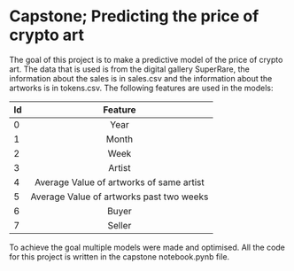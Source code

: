 # Capstone; Predicting the price of crypto art

The goal of this project is to make a predictive model of the price of crypto art. The data that is used is from the digital gallery SuperRare, the information about the sales is in sales.csv and the information about the artworks is in tokens.csv. The following features are used in the models: 

| Id  |  Feature  | 
|:----|:--------:|
| 0   |  Year                                      |
| 1   |  Month                                     |
| 2   |  Week                                      |
| 3   |  Artist                                    |
| 4   |  Average Value of artworks of same artist  |
| 5   |  Average Value of artworks past two weeks  |
| 6   |  Buyer                                     |
| 7   |  Seller                                    |

To achieve the goal multiple models were made and optimised.
All the code for this project is written in the capstone notebook.pynb file.
